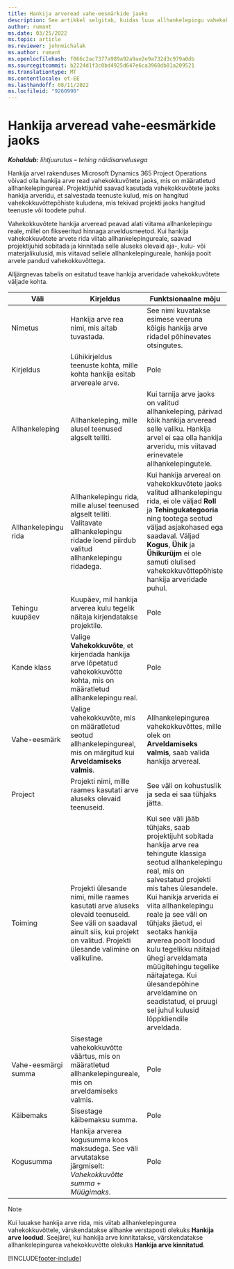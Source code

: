 ```yaml
---
title: Hankija arveread vahe-eesmärkide jaoks
description: See artikkel selgitab, kuidas luua allhankelepingu vahekokkuvõtete jaoks hankija arveridu.
author: rumant
ms.date: 03/25/2022
ms.topic: article
ms.reviewer: johnmichalak
ms.author: rumant
ms.openlocfilehash: f066c2ac7377a989a92a9ae2e9a732d3c979a0db
ms.sourcegitcommit: b2224d1f3c0bd4925d647e6ca3960db81a209521
ms.translationtype: MT
ms.contentlocale: et-EE
ms.lasthandoff: 08/11/2022
ms.locfileid: "9260990"
---
```

# <a name="vendor-invoice-lines-for-milestones"></a>Hankija arveread vahe-eesmärkide jaoks

_**Kohaldub:** lihtjuurutus – tehing näidisarvelusega_

Hankija arvel rakenduses Microsoft Dynamics 365 Project Operations võivad olla hankija arve read vahekokkuvõtete jaoks, mis on määratletud allhankelepingureal. Projektijuhid saavad kasutada vahekokkuvõtete jaoks hankija arveridu, et salvestada teenuste kulud, mis on hangitud vahekokkuvõttepõhiste kuludena, mis tekivad projekti jaoks hangitud teenuste või toodete puhul.

Vahekokkuvõtete hankija arveread peavad alati viitama allhankelepingu reale, millel on fikseeritud hinnaga arveldusmeetod. Kui hankija vahekokkuvõtete arvete rida viitab allhankelepingureale, saavad projektijuhid sobitada ja kinnitada selle aluseks olevaid aja-, kulu- või materjalikulusid, mis viitavad sellele allhankelepingureale, hankija poolt arvele pandud vahekokkuvõttega.

Alljärgnevas tabelis on esitatud teave hankija arveridade vahekokkuvõtete väljade kohta.

| Väli | Kirjeldus | Funktsionaalne mõju |
| --- | --- | --- |
| Nimetus | Hankija arve rea nimi, mis aitab tuvastada. | See nimi kuvatakse esimese veeruna kõigis hankija arve ridadel põhinevates otsingutes. |
| Kirjeldus | Lühikirjeldus teenuste kohta, mille kohta hankija esitab arvereale arve. | Pole |
| Allhankeleping | Allhankeleping, mille alusel teenused algselt telliti. | Kui tarnija arve jaoks on valitud allhankeleping, pärivad kõik hankija arveread selle valiku. Hankija arvel ei saa olla hankija arveridu, mis viitavad erinevatele allhankelepingutele. |
| Allhankelepingu rida | Allhankelepingu rida, mille alusel teenused algselt telliti. Valitavate allhankelepingu ridade loend piirdub valitud allhankelepingu ridadega. | Kui hankija arvereal on vahekokkuvõtete jaoks valitud allhankelepingu rida, ei ole väljad **Roll** ja **Tehingukategooria** ning tootega seotud väljad asjakohased ega saadaval. Väljad **Kogus**, **Ühik** ja **Ühikurüjm** ei ole samuti olulised vahekokkuvõttepõhiste hankija arveridade puhul. |
| Tehingu kuupäev | Kuupäev, mil hankija arverea kulu tegelik näitaja kirjendatakse projektile. | Pole |
| Kande klass | Valige **Vahekokkuvõte**, et kirjendada hankija arve lõpetatud vahekokkuvõtte kohta, mis on määratletud allhankelepingu real. | Pole |
| Vahe-eesmärk | Valige vahekokkuvõte, mis on määratletud seotud allhankelepingureal, mis on märgitud kui **Arveldamiseks valmis**. | Allhankelepingurea vahekokkuvõttes, mille olek on **Arveldamiseks valmis**, saab valida hankija arvereal. |
| Project | Projekti nimi, mille raames kasutati arve aluseks olevaid teenuseid. | See väli on kohustuslik ja seda ei saa tühjaks jätta. |
| Toiming | Projekti ülesande nimi, mille raames kasutati arve aluseks olevaid teenuseid. See väli on saadaval ainult siis, kui projekt on valitud. Projekti ülesande valimine on valikuline. | Kui see väli jääb tühjaks, saab projektijuht sobitada hankija arve rea tehingute klassiga seotud allhankelepingu real, mis on salvestatud projekti mis tahes ülesandele. Kui hanikja arverida ei viita allhankelepingu reale ja see väli on tühjaks jäetud, ei seotaks hankija arverea poolt loodud kulu tegelikku näitajad ühegi arveldamata müügitehingu tegelike näitajatega. Kui ülesandepõhine arveldamine on seadistatud, ei pruugi sel juhul kulusid lõppkliendile arveldada. |
| Vahe-eesmärgi summa | Sisestage vahekokkuvõtte väärtus, mis on määratletud allhankelepingureale, mis on arveldamiseks valmis. | Pole |
| Käibemaks | Sisestage käibemaksu summa. | Pole |
| Kogusumma | Hankija arverea kogusumma koos maksudega. See väli arvutatakse järgmiselt: *Vahekokkuvõtte summa* + *Müügimaks*. | Pole |

> [!NOTE]
> Kui luuakse hankija arve rida, mis viitab allhankelepingurea vahekokkuvõttele, värskendatakse allhanke verstaposti olekuks **Hankija arve loodud**. Seejärel, kui hankija arve kinnitatakse, värskendatakse allhankelepingurea vahekokkuvõtte olekuks **Hankija arve kinnitatud**.

[!INCLUDE[footer-include](../../includes/footer-banner.md)]
